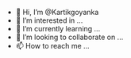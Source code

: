 - 👋 Hi, I’m @Kartikgoyanka
- 👀 I’m interested in ...
- 🌱 I’m currently learning ...
- 💞️ I’m looking to collaborate on ...
- 📫 How to reach me ...

<!---
Kartikgoyanka/Kartikgoyanka is a ✨ special ✨ repository because its `README.md` (this file) appears on your GitHub profile.
You can click the Preview link to take a look at your changes.
--->

